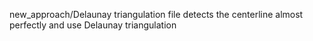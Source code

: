 new_approach/Delaunay triangulation file detects the centerline almost perfectly and use Delaunay triangulation
